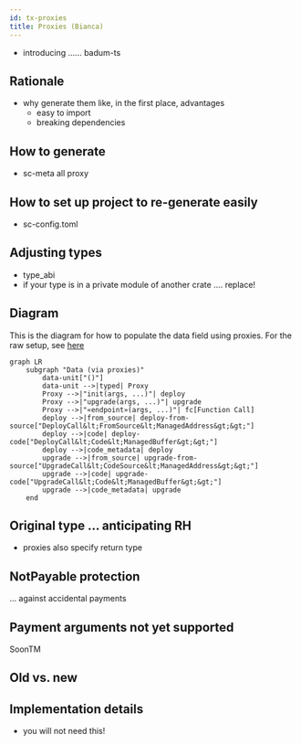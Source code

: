 ```yaml
---
id: tx-proxies
title: Proxies (Bianca)
---
```


[comment]: # (mx-abstract)

- introducing ...... badum-ts

[comment]: # (mx-context-auto)

## Rationale

- why generate them like, in the first place, advantages
    - easy to import
    - breaking dependencies

[comment]: # (mx-context-auto)

## How to generate

- sc-meta all proxy

[comment]: # (mx-context-auto)

## How to set up project to re-generate easily

- sc-config.toml

[comment]: # (mx-context-auto)

## Adjusting types

- type_abi
- if your type is in a private module of another crate .... replace!


## Diagram

This is the diagram for how to populate the data field using proxies. For the raw setup, see [here](tx-data#diagram)

```mermaid
graph LR
    subgraph "Data (via proxies)"
        data-unit["()"]
        data-unit -->|typed| Proxy
        Proxy -->|"init(args, ...)"| deploy
        Proxy -->|"upgrade(args, ...)"| upgrade
        Proxy -->|"«endpoint»(args, ...)"| fc[Function Call]
        deploy -->|from_source| deploy-from-source["DeployCall&lt;FromSource&lt;ManagedAddress&gt;&gt;"]
        deploy -->|code| deploy-code["DeployCall&lt;Code&lt;ManagedBuffer&gt;&gt;"]
        deploy -->|code_metadata| deploy
        upgrade -->|from_source| upgrade-from-source["UpgradeCall&lt;CodeSource&lt;ManagedAddress&gt;&gt;"]
        upgrade -->|code| upgrade-code["UpgradeCall&lt;Code&lt;ManagedBuffer&gt;&gt;"]
        upgrade -->|code_metadata| upgrade
    end
```



## Original type ... anticipating RH

- proxies also specify return type

## NotPayable protection

... against accidental payments

## Payment arguments not yet supported

SoonTM

[comment]: # (mx-context-auto)

## Old vs. new

[comment]: # (mx-context-auto)

## Implementation details

- you will not need this!

